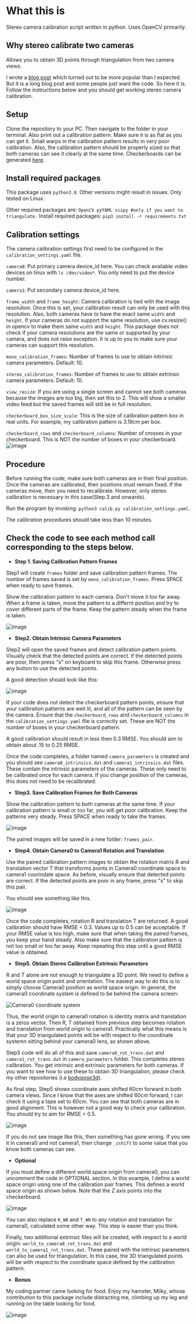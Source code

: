 # What this is

Stereo camera calibration script written in python. Uses OpenCV primarily.

## Why stereo calibrate two cameras

Allows you to obtain 3D points through triangulation from two camera views.

I wrote a [blog post](https://temugeb.github.io/opencv/python/2021/02/02/stereo-camera-calibration-and-triangulation.html) which turned out to be more popular than I expected. But it is a long blog post and some people just want the code. So here it is. Follow the instructions below and you should get working stereo camera calibration.

## Setup

Clone the repository to your PC. Then navigate to the folder in your terminal. Also print out a calibration pattern. Make sure it is as flat as you can get it. Small warps in the calibration pattern results in very poor calibration. Also, the calibration pattern should be properly sized so that both cameras can see it clearly at the same time. Checkerboards can be generated [here](https://calib.io/pages/camera-calibration-pattern-generator).

## **Install required packages**

This package uses `python3.8`. Other versions might result in issues. Only tested on Linux.

Other required packages are:
`
OpenCV
pyYAML
scipy #only if you want to triangulate.
`
Install required packages:
`
pip3 install -r requirements.txt
`

## **Calibration settings**

The camera calibration settings first need to be configured in the `calibration_settings.yaml` file.

`camera0`: Put primary camera device_id here. You can check available video devices on linux with `ls /dev/video*`. You only need to put the device number.

`camera1`: Put secondary camera device_id here.

`frame_width` and `frame_height`: Camera calibration is tied with the image resolution. Once this is set, your calibration result can only be used with this resolution. Also, both cameras have to have the exact same `width` and `height`. If your cameras do not support the same resolution, use cv.resize() in opencv to make them same `width` and `height`. This package does not check if your camera resolutions are the same or supported by your camera, and does not raise exception. It is up to you to make sure your cameras can support this resolution.

`mono_calibration_frames`: Number of frames to use to obtain intrinsic camera parameters. Default: 10.

`stereo_calibration_frames`: Number of frames to use to obtain extrinsic camera parameters. Default: 10.

`view_resize`: If you are using a single screen and cannot see both cameras because the images are too big, then set this to 2. This will show a smaller video feed but the saved frames will still be in full resolution.

`checkerboard_box_size_scale`: This is the size of calibration pattern box in real units. For example, my calibration pattern is 3.19cm per box.

`checkerboard_rows` and `checkerboard_columns`: Number of crosses in your checkerboard. This is NOT the number of boxes in your checkerboard.
![image](https://user-images.githubusercontent.com/36071915/175003788-b2477a50-6d73-45e1-a037-a317269fa9c1.png)

## Procedure

Before running the code, make sure both cameras are in their final position. Once the cameras are calibrated, their positions must remain fixed. If the cameras move, then you need to recalibrate. However, only stereo calibration is necessary in this case(Step.3 and onwards).

Run the program by invoking:
`python3 calib.py calibration_settings.yaml`.

The calibration procedures should take less than 10 minutes.

## **Check the code to see each method call corresponding to the steps below.**

- **Step 1. Saving Calibration Pattern Frames**

Step1 will create `frames` folder and save calibration pattern frames. The number of frames saved is set by `mono_calibration_frames`. Press SPACE when ready to save frames.

Show the calibration pattern to each camera. Don't move it too far away. When a frame is taken, move the pattern to a differnt position and try to cover different parts of the frame. Keep the pattern steady when the frame is taken.

![image](https://user-images.githubusercontent.com/36071915/175025024-cf3000a7-daba-4721-a24e-d8d4550f6f83.png)

- **Step2. Obtain Intrinsic Camera Parameters**

Step2 will open the saved frames and detect calibration pattern points. Visually check that the detected points are correct. If the detected points are poor, then press "s" on keyboard to skip this frame. Otherwise press any button to use the detected points.

A good detection should look like this:

![image](https://user-images.githubusercontent.com/36071915/175025899-9e3de806-9fec-4f3c-9019-2fadf4c8365a.png)

If your code does not detect the checkerboard pattern points, ensure that your calibration patterns are well lit, and all of the pattern can be seen by the camera. Ensure that the `checkerboard_rows` and `checkerboard_columns` in the `calibration_settings.yaml` file is correctly set. These are NOT the number of boxes in your checkerboard pattern.

A good calibration should result in less then 0.3 RMSE. You should aim to obtain about .15 to 0.25 RMSE.

Once the code completes, a folder named `camera_parameters` is created and you should see `camera0_intrinsics.dat` and `camera1_intrinsics.dat` files. These contain the intrinsic parameters of the cameras. These only need to be calibrated once for each camera. If you change position of the cameras, this does not need to be recalibrated.

- **Step3. Save Calibration Frames for Both Cameras**

Show the calibration pattern to both cameras at the same time. If your calibration pattern is small or too far, you will get poor calibration. Keep the patterns very steady. Press SPACE when ready to take the frames.

![image](https://user-images.githubusercontent.com/36071915/175029738-55a8532e-d7ae-4f78-ab20-12e01dcf1daa.png)

The paired images will be saved in a new folder: `frames_pair`.

- **Step4. Obtain Camera0 to Camera1 Rotation and Translation**

Use the paired calibration pattern images to obtain the rotation matrix R and translation vector T that transforms points in Camera0 coordinate space to camera1 coorindate space. As before, visually ensure that detected points are correct. If the detected points are poor in any frame, press "s" to skip this pair.

You should see something like this.

![image](https://user-images.githubusercontent.com/36071915/175031465-ddf0b965-4a4f-4983-b741-36f541bdf108.png)

Once the code completes, rotation R and translation T are returned. A good calibration should have RMSE < 0.3. Values up to 0.5 can be acceptable. If your RMSE value is too high, make sure that when taking the paired frames, you keep your hand steady. Also make sure that the calibration pattern is not too small or too far away. Keep repeating this step until a good RMSE value is obtained.

- **Step5. Obtain Stereo Calibration Extrinsic Parameters**

R and T alone are not enough to triangulate a 3D point. We need to define a world space origin point and orientation. The easiest way to do this is to simply choose Camera0 position as world space origin. In general, the camera0 coordinate system is defined to be behind the camera screen:

![Camera0 coordinate system](https://docs.opencv.org/4.x/pinhole_camera_model.png)

Thus, the world origin to camera0 rotation is identity matrix and translation is a zeros vector. Then R, T obtained from previous step becomes rotation and translation from world origin to camera1. Practically what this means is that your 3D triangulated points will be with respect to the coordinate systemn sitting behind your camera0 lens, as shown above.

Step5 code will do all of this and save `camera0_rot_trans.dat` and `camera1_rot_trans.dat` in `camera_parameters` folder. This completes stereo calibration. You get intrinsic and extrinsic parameters for both cameras. If you want to see how to use these to obtain 3D triangulation, please check my other repositories (i.e [bodypose3d](https://github.com/TemugeB/bodypose3d)).

As final step, Step5 shows coordinate axes shifted 60cm forward in both camera views. Since I know that the axes are shifted 60cm forward, I can check it using a tape set to 60cm. You can see that both cameras are in good alignment. This is however not a good way to check your calibration. You should try to aim for RMSE < 0.5.

![image](https://user-images.githubusercontent.com/36071915/175036378-9ec45563-a98a-4fc6-a838-15f9c8dca1dc.png)

If you do not see image like this, then something has gone wrong. If you see it in camera0 and not camera1, then change `_zshift` to some value that you know both cameras can see.

- **Optional**

If you must define a different world space origin from camera0, you can uncomment the code in OPTIONAL section. In this example, I define a world space origin using one of the calibration pair frames. This defines a world space origin as shown below. Note that the Z axis points into the checkerboard.

![image](https://user-images.githubusercontent.com/36071915/175038880-52ed6ce9-401e-441e-b0a3-fbff4c87f09a.png)

You can also replace `R_W0` and `T_W0` to any rotation and translation for camera0, calculated some other way. This step is easier than you think.

Finally, two additional extrinsic files will be created, with respect to a world origin:
`world_to_camera0_rot_trans.dat` and `world_to_camera1_rot_trans.dat`. These paired with the intrinsic parameters can also be used for triangulation. In this case, the 3D triangulated points will be with respect to the coordinate space defined by the calibration pattern.

- **Bonus**

My coding partner came looking for food. Enjoy my hamster, Milky, whose contribution to this package include distracting me, climbing up my leg and running on the table looking for food.

![image](https://user-images.githubusercontent.com/36071915/175040471-e5636e11-a796-4844-a20d-8d7387332b52.png)
